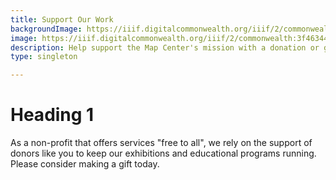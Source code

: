 ```yaml
---
title: Support Our Work
backgroundImage: https://iiif.digitalcommonwealth.org/iiif/2/commonwealth:3f463366g/1292,3248,8404,3417/1200,/0/default.jpg
image: https://iiif.digitalcommonwealth.org/iiif/2/commonwealth:3f4634466/2291,2158,3532,2116/1200,/0/default.jpg
description: Help support the Map Center's mission with a donation or gift.
type: singleton

---
```

# Heading 1

As a non-profit that offers services "free to all", we rely on the support of donors like you to keep our exhibitions and educational programs running. Please consider making a gift today.
